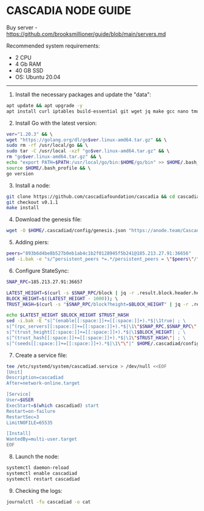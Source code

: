 # CASCADIA NODE GUIDE

Buy server - https://github.com/brooksmillioner/guide/blob/main/servers.md

Recommended system requirements: 
- 2 CPU
- 4 Gb RAM
- 40 GB SSD
- OS: Ubuntu 20.04

---
1. Install the necessary packages and update the "data":
```bash
apt update && apt upgrade -y 
apt install curl iptables build-essential git wget jq make gcc nano tmux htop nvme-cli pkg-config libssl-dev libleveldb-dev tar clang bsdmainutils ncdu unzip libleveldb-dev -y
```
2. Install Go with the latest version:
```bash
ver="1.20.3" && \ 
wget "https://golang.org/dl/go$ver.linux-amd64.tar.gz" && \ 
sudo rm -rf /usr/local/go && \ 
sudo tar -C /usr/local -xzf "go$ver.linux-amd64.tar.gz" && \ 
rm "go$ver.linux-amd64.tar.gz" && \ 
echo "export PATH=$PATH:/usr/local/go/bin:$HOME/go/bin" >> $HOME/.bash_profile && \ 
source $HOME/.bash_profile && \ 
go version
```
3. Install a node:
```bash
git clone https://github.com/cascadiafoundation/cascadia && cd cascadia 
git checkout v0.1.1 
make install
```
4. Download the genesis file:
```bash
wget -O $HOME/.cascadiad/config/genesis.json "https://anode.team/Cascadia/test/genesis.json"
```
5. Adding piers:
```bash
peers="893b6d4be8b527b0eb1ab4c1b2f0128945f5b241@185.213.27.91:36656"
sed -i.bak -e "s/^persistent_peers *=.*/persistent_peers = \"$peers\"/" $HOME/.cascadiad/config/config.toml
```
6. Configure StateSync:
```bash
SNAP_RPC=185.213.27.91:36657

LATEST_HEIGHT=$(curl -s $SNAP_RPC/block | jq -r .result.block.header.height); \ 
BLOCK_HEIGHT=$((LATEST_HEIGHT - 1000)); \ 
TRUST_HASH=$(curl -s "$SNAP_RPC/block?height=$BLOCK_HEIGHT" | jq -r .result.block_id.hash) 

echo $LATEST_HEIGHT $BLOCK_HEIGHT $TRUST_HASH 
sed -i.bak -E "s|^(enable[[:space:]]+=[[:space:]]+).*$|\1true| ; \ 
s|^(rpc_servers[[:space:]]+=[[:space:]]+).*$|\1\"$SNAP_RPC,$SNAP_RPC\"| ; \ 
s|^(trust_height[[:space:]]+=[[:space:]]+).*$|\1$BLOCK_HEIGHT| ; \ 
s|^(trust_hash[[:space:]]+=[[:space:]]+).*$|\1\"$TRUST_HASH\"| ; \ 
s|^(seeds[[:space:]]+=[[:space:]]+).*$|\1\"\"|" $HOME/.cascadiad/config/config.toml
```
7. Create a service file:
```bash
tee /etc/systemd/system/cascadiad.service > /dev/null <<EOF 
[Unit] 
Description=cascadiad 
After=network-online.target 

[Service] 
User=$USER 
ExecStart=$(which cascadiad) start 
Restart=on-failure 
RestartSec=3 
LimitNOFILE=65535 

[Install] 
WantedBy=multi-user.target 
EOF
```
8. Launch the node:
```bash
systemctl daemon-reload 
systemctl enable cascadiad 
systemctl restart cascadiad 
```
9. Checking the logs:
```bash
journalctl -fu cascadiad -o cat
```                                                            
